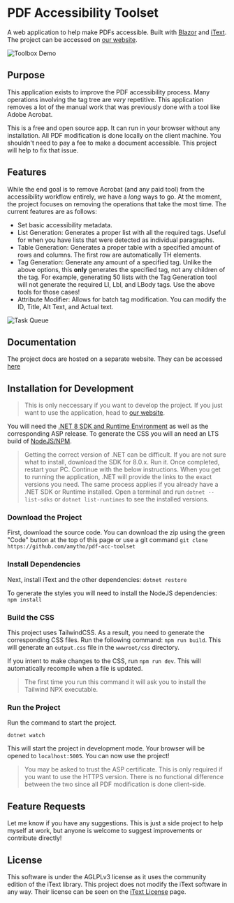 # PDF Accessibility Toolset
A web application to help make PDFs accessible. Built with [Blazor](https://dotnet.microsoft.com/en-us/apps/aspnet/web-apps/blazor) and [iText](https://itextpdf.com/).
The project can be accessed on [our website](https://pdf-accessibility.tools).

![Toolbox Demo](https://github.com/aMytho/Pdf-Acc-Toolset/assets/58316242/7f90bd11-3cc1-4f9a-8728-1d2f6994947a)


## Purpose

This application exists to improve the PDF accessibility process. Many operations involving the tag tree are *very* repetitive. This application removes a lot of the manual work that was previously done with a tool like Adobe Acrobat.

This is a free and open source app. It can run in your browser without any installation. All PDF modification is done locally on the client machine. You shouldn't need to pay a fee to make a document accessible. This project will help to fix that issue.

## Features

While the end goal is to remove Acrobat (and any paid tool) from the accessibility workflow entirely, we have a *long* ways to go. At the moment, the project focuses on removing the operations that take the most time. The current features are as follows:

- Set basic accessibility metadata.
- List Generation: Generates a proper list with all the required tags. Useful for when you have lists that were detected as individual paragraphs.
- Table Generation: Generates a proper table with a specified amount of rows and columns. The first row are automatically TH elements.
- Tag Generation: Generate any amount of a specified tag. Unlike the above options, this **only** generates the specified tag, not any children of the tag. For example, generating 50 lists with the Tag Generation tool will not generate the required LI, Lbl, and LBody tags. Use the above tools for those cases!
- Attribute Modifier: Allows for batch tag modification. You can modify the ID, Title, Alt Text, and Actual text.

![Task Queue](https://github.com/aMytho/Pdf-Acc-Toolset/assets/58316242/907eb38b-eb18-421a-acd2-8cd2fae5e56b)

## Documentation
The project docs are hosted on a separate website. They can be accessed [here](https://docs.pdf-accessibility.tools/docs/workflow/)

## Installation for Development

> This is only neccessary if you want to develop the project. If you just want to use the application, head to [our website](https://pdf-accessibility.tools).

You will need the [.NET 8 SDK and Runtime Environment](https://dotnet.microsoft.com/en-us/download/dotnet/8.0) as well as the corresponding ASP release. To generate the CSS you will an need an LTS build of [NodeJS/NPM](https://nodejs.org/en).

> Getting the correct version of .NET can be difficult. If you are not sure what to install, download the SDK for 8.0.x. Run it. Once completed, restart your PC. Continue with the below instructions. When you get to running the application, .NET will provide the links to the exact versions you need.
> The same process applies if you already have a .NET SDK or Runtime installed. Open a terminal and run `dotnet --list-sdks` or `dotnet list-runtimes` to see the installed versions.

### Download the Project

First, download the source code. You can download the zip using the green "Code" button at the top of this page or use a git command `git clone https://github.com/amytho/pdf-acc-toolset`

### Install Dependencies

Next, install iText and the other dependencies: `dotnet restore`

To generate the styles you will need to install the NodeJS dependencies: `npm install`

### Build the CSS

This project uses TailwindCSS. As a result, you need to generate the corresponding CSS files.
Run the following command: `npm run build`. This will generate an `output.css` file in the `wwwroot/css` directory.

If you intent to make changes to the CSS, run `npm run dev`. This will automatically recompile when a file is updated.

> The first time you run this command it will ask you to install the Tailwind NPX executable.

### Run the Project

Run the command to start the project.

`dotnet watch`

This will start the project in development mode. Your browser will be opened to `localhost:5005`. You can now use the project!

> You may be asked to trust the ASP certificate. This is only required if you want to use the HTTPS version. There is no functional difference between the two since all PDF modification is done client-side.

## Feature Requests

Let me know if you have any suggestions. This is just a side project to help myself at work, but anyone is welcome to suggest improvements or contribute directly!

## License

This software is under the AGLPLv3 license as it uses the community edition of the iText library.
This project does not modify the iText software in any way.
Their license can be seen on the [iText License](https://itextpdf.com/how-buy/legal/agpl-gnu-affero-general-public-license) page.
